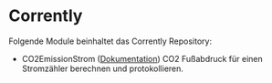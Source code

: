 # Corrently

Folgende Module beinhaltet das Corrently Repository:

- CO2EmissionStrom ([Dokumentation](CO2EmissionStrom))
	CO2 Fußabdruck für einen Stromzähler berechnen und protokollieren.
